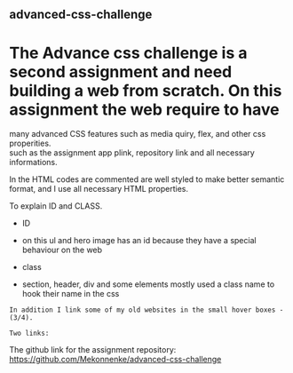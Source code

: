 ## advanced-css-challenge

#  The Advance css challenge is a second assignment and need building a web from scratch.  On this assignment the web require to have
   many advanced CSS features such as media quiry, flex, and other css properities.  
   such as the assignment app plink,  repository link and all necessary informations.
   
   In the HTML codes are commented are well styled to make better semantic format, and I use all necessary HTML properties.
  
  To explain  ID and CLASS.
   
   * ID
   
   - on this ul and hero image has an id because they have a special behaviour on the web 

   * class
   - section,  header, div and some elements mostly used a class name to hook their name in the css 

    In addition I link some of my old websites in the small hover boxes -(3/4). 
    
    Two links:
    
  The github link for the assignment repository:  https://github.com/Mekonnenke/advanced-css-challenge
